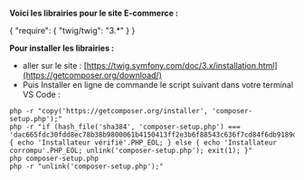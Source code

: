 **Voici les librairies pour le site E-commerce :**

{
    "require": {
        "twig/twig": "3.*"
    }
}

**Pour installer les librairies :**

- aller sur le site : [https://twig.symfony.com/doc/3.x/installation.html](https://getcomposer.org/download/)
- Puis Installer en ligne de commande le script suivant dans votre terminal VS Code :

```
php -r "copy('https://getcomposer.org/installer', 'composer-setup.php');"
php -r "if (hash_file('sha384', 'composer-setup.php') === 'dac665fdc30fdd8ec78b38b9800061b4150413ff2e3b6f88543c636f7cd84f6db9189d43a81e5503cda447da73c7e5b6') { echo 'Installateur vérifié'.PHP_EOL; } else { echo 'Installateur corrompu'.PHP_EOL; unlink('composer-setup.php'); exit(1); }"
php composer-setup.php
php -r "unlink('composer-setup.php');"
```
